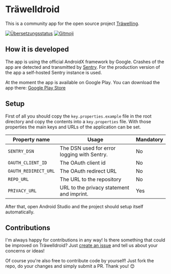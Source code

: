 # Träwelldroid

This is a community app for the open source project
[Träwelling](https://github.com/Traewelling/traewelling).

[![Übersetzungsstatus](https://translate.codeberg.org/widgets/traewelldroid/-/svg-badge.svg)](https://translate.codeberg.org/engage/traewelldroid/)
[![Gitmoji](https://img.shields.io/badge/gitmoji-%20😜%20😍-FFDD67.svg)](https://gitmoji.dev)

## How it is developed

The app is using the official AndroidX framework by Google. Crashes of the app are detected and
transmitted by [Sentry](https://sentry.io). For the production version of the app a self-hosted
Sentry instance is used.

At the moment the app is available on Google Play. You can download the app there:
[Google Play Store](https://play.google.com/store/apps/details?id=de.hbch.traewelling)

## Setup

First of all you should copy the `key.properties.example` file in the root directory and copy the
contents into a `key.properties` file. With those properties the main keys and URLs of the application
can be set.

| Property name        | Usage                                       | Mandatory |
| -------------------- | ------------------------------------------- | --------- |
| `SENTRY_DSN`         | The DSN used for error logging with Sentry. | No        |
| `OAUTH_CLIENT_ID`    | The OAuth client id                         | No        |
| `OAUTH_REDIRECT_URL` | The OAuth redirect URL                      | No        |
| `REPO_URL`           | The URL to the repository                   | No        |
| `PRIVACY_URL`        | URL to the privacy statement and imprint.   | Yes       |

After that, open Android Studio and the project should setup itself automatically.

## Contributions

I'm always happy for contributions in any way! Is there something that could be improved on
Träwelldroid? Just [create an issue](https://github.com/Traewelldroid/traewelldroid/issues/new/choose)
and tell us about your concerns or ideas!

Of course you're also free to contribute code by yourself! Just fork the repo, do your changes and
simply submit a PR. Thank you! 😊
